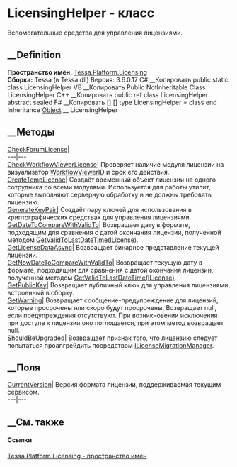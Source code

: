 # LicensingHelper - класс
Вспомогательные средства для управления лицензиями.
## __Definition
 **Пространство имён:**
[Tessa.Platform.Licensing](N_Tessa_Platform_Licensing.htm)  
 **Сборка:** Tessa (в Tessa.dll) Версия: 3.6.0.17
C# __Копировать
     public static class LicensingHelper
VB __Копировать
     Public NotInheritable Class LicensingHelper
C++ __Копировать
     public ref class LicensingHelper abstract sealed
F# __Копировать
     [<AbstractClassAttribute>]
    [<SealedAttribute>]
    type LicensingHelper = class end
Inheritance
    [Object](https://learn.microsoft.com/dotnet/api/system.object) __ LicensingHelper
##  __Методы
[CheckForumLicense](M_Tessa_Platform_Licensing_LicensingHelper_CheckForumLicense.htm)|  
---|---  
[CheckWorkflowViewerLicense](M_Tessa_Platform_Licensing_LicensingHelper_CheckWorkflowViewerLicense.htm)|
Проверяет наличие модуля лицензии на визуализатор
[WorkflowViewerID](F_Tessa_Platform_Licensing_LicenseModules_WorkflowViewerID.htm)
и срок его действия.  
[CreateTempLicense](M_Tessa_Platform_Licensing_LicensingHelper_CreateTempLicense.htm)|
Создаёт временный объект лицензии на одного сотрудника со всеми модулями.
Используется для работы утилит, которые выполняют серверную обработку и не
должны требовать лицензию.  
[GenerateKeyPair](M_Tessa_Platform_Licensing_LicensingHelper_GenerateKeyPair.htm)|
Создаёт пару ключей для использования в криптографических средствах для
управления лицензиями.  
[GetDateToCompareWithValidTo](M_Tessa_Platform_Licensing_LicensingHelper_GetDateToCompareWithValidTo.htm)|
Возвращает дату в формате, подходящим для сравнения с датой окончания
лицензии, полученной методом
[GetValidToLastDateTime(ILicense)](M_Tessa_Platform_Licensing_LicensingExtensions_GetValidToLastDateTime.htm).  
[GetLicenseDataAsync](M_Tessa_Platform_Licensing_LicensingHelper_GetLicenseDataAsync.htm)|
Возвращает бинарное представление текущей лицензии.  
[GetNowDateToCompareWithValidTo](M_Tessa_Platform_Licensing_LicensingHelper_GetNowDateToCompareWithValidTo.htm)|
Возвращает текущую дату в формате, подходящим для сравнения с датой окончания
лицензии, полученной методом
[GetValidToLastDateTime(ILicense)](M_Tessa_Platform_Licensing_LicensingExtensions_GetValidToLastDateTime.htm).  
[GetPublicKey](M_Tessa_Platform_Licensing_LicensingHelper_GetPublicKey.htm)|
Возвращает публичный ключ для управления лицензиями, встроенный в сборку.  
[GetWarning](M_Tessa_Platform_Licensing_LicensingHelper_GetWarning.htm)|
Возвращает сообщение-предупреждение для лицензий, которые просрочены или скоро
будут просрочены. Возвращает null, если предупреждения отсутствуют. При
возникновении исключения при доступе к лицензии оно поглощается, при этом
метод возвращает null.  
[ShouldBeUpgraded](M_Tessa_Platform_Licensing_LicensingHelper_ShouldBeUpgraded.htm)|
Возвращает признак того, что лицензию следует попытаться проапгрейдить
посредством
[ILicenseMigrationManager](T_Tessa_Platform_Licensing_ILicenseMigrationManager.htm).  
## __Поля
[CurrentVersion](F_Tessa_Platform_Licensing_LicensingHelper_CurrentVersion.htm)|
Версия формата лицензии, поддерживаемая текущим сервисом.  
---|---  
## __См. также
#### Ссылки
[Tessa.Platform.Licensing - пространство имён](N_Tessa_Platform_Licensing.htm)
